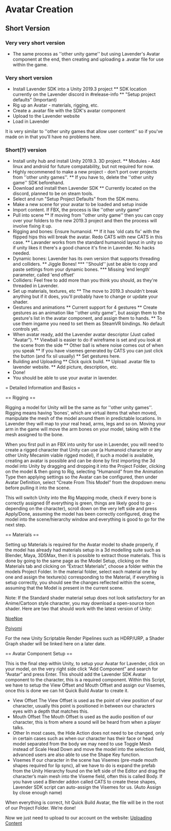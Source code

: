 # Avatar Creation

## Short Version ##

### Very very short version ###

* The same process as ''other unity game'' but using Lavender's Avatar component at the end, then creating and uploading a .avatar file for use within the game.

### Very short version ###

* Install Lavender SDK into a Unity 2019.3 project
** SDK location currently on the Lavender discord in #release-info
** "Setup project defaults" (Important)
* Rig up an Avatar - materials, rigging, etc.
* Create a .avatar file with the SDK's avatar component
* Upload to the Lavender website
* Load in Lavender

It is very similar to ''other unity games that allow user content'' so if you've made on in that you'll have no problems here.

### Short(?) version ###

* Install unity hub and install Unity 2019.3. 3D project.
** Modules - Add linux and android for future compatability, but not required for now.
* Highly recommened to make a new project - don't port over projects from ''other unity games''.
** If you have to, delete the ''other unity game'' SDK beforehand.
* Download and install then Lavender SDK
** Currently located on the discord, planned to be on steam tools.
* Select and run "Setup Project Defaults" from the SDK menu.
* Make a new scene for your avatar to be loaded and setup inside
* Import content. If FBX, the process is like ''other unity game''
* Pull into scene
** If moving from ''other unity game'' then you can copy over your folders to the new 2019.3 project and then the process will involve fixing it up.
* Rigging and bones: Ensure humanoid. 
** If it has 'old cats fix' with the flipped hips this will break the avatar. Redo CATS with new CATS in this case.
** Lavander works from the standard humanoid layout in unity so if unity likes it there's a good chance it's fine in Lavender. No hacks needed.
* Dynamic bones: Lavender has its own version that supports threading and colliders.
** Jiggle Bones!
*** ''Should'' just be able to copy and paste settings from your dynamic bones.
*** Missing 'end length' parameter, called 'end offset'
* Colliders: Feel free to add more than you think you should, as they're threaded in Lavender.
* Set up materials, textures, etc
** The move to 2019.3 shouldn't break anything but if it does, you'll probably have to change or update your shader.
* Gestures and animations
** Current support for 4 gestures
** Create gestures as an animation like ''other unity game'', but assign them to the gesture's list in the avatar component, and assign them to hands.
** To use them ingame you need to set them as SteamVR bindings. No default controls yet.
* When avatar ready, add the Lavender avatar descriptor (Just called "Avatar").
** Viewball is easier to do if wireframe is set and you look at the scene from the side
** Other ball is where noise comes out of when you speak
** If you have visemes generated by CATS you can just click the button (and fix sil usually)
** Set gestures here. 
* Building and Uploading
** Click quick build.
** Upload .avatar file to lavender website.
** Add picture, description, etc.
* Done!
* You should be able to use your avatar in lavender.

= Detailed Information and Basics =

== Rigging ==

Rigging a model for Unity will be the same as for ''other unity games''. Rigging means having 'bones', which are virtual items that when moved, manipulate the mesh of the model around them in predictable locations. In Lavender they will map to your real head, arms, legs and so on. Moving your arm in the game will move the arm bones on your model, taking with it the mesh assigned to the bone.

When you first pull in an FBX into unity for use in Lavender, you will need to create a rigged character that Unity can use (a Humanoid character or any other Unity Mecanim viable rigged model), if such a model is available, creating an avatar is possible and can be done by first importing the 3d model into Unity by dragging and dropping it into the Project Folder, clicking on the model & then going to Rig, selecting “Humanoid” from the Animation Type then applying settings so the Avatar can be configured, then under Avatar Definition, select “Create From This Model” from the dropdown menu before pulling it into the scene.

This will switch Unity into the Rig Mapping mode, check if every bone is correctly assigned (If everything is green, things are likely good to go - depending on the character), scroll down on the very left side and press Apply/Done, assuming the model has been correctly configured, drag the model into the scene/hierarchy window and everything is good to go for the next step.

== Materials ==

Setting up Materials is required for the Avatar model to shade properly, if the model has already had materials setup in a 3d modelling suite such as Blender, Maya, 3DSMax, then it is possible to extract those materials. This is done by going to the same page as the Model Setup, clicking on the Materials tab and clicking on “Extract Materials”, choose a folder within the models Project Folder. In the material folder, select each material one by one and assign the texture(s) corresponding to the Material, if everything is setup correctly, you should see the changes reflected within the scene, assuming that the Model is present in the current scene.

Note: If the Standard shader material setup does not look satisfactory for an Anime/Cartoon style character, you may download a open-source toon shader. Here are two that should work with the latest version of Unity:

[NoeNoe](https://github.com/HugoZink/NoeNoeShaderEdits)

[Poiyomi](https://github.com/poiyomi/PoiyomiToonShader)

For the new Unity Scriptable Render Pipelines such as HDRP/URP, a Shader Graph shader will be linked here on a later date.

== Avatar Component Setup ==

This is the final step within Unity, to setup your Avatar for Lavender, click on your model, on the very right side click “Add Component” and search for “Avatar” and press Enter. This should add the Lavender SDK Avatar component to the character, this is a required component. Within this Script, we have to setup the View Offset and Mouth Offset and assign our Visemes, once this is done we can hit Quick Build Avatar to create it.
* View Offset
The View Offset is used as the point of view position of our character, usually this point is positioned in between our characters eyes with a depth that matches this.
* Mouth Offset
The Mouth Offset is used as the audio position of our character, this is from where a sound will be heard from when a player talks.
* Other
In most cases, the Hide Action does not need to be changed, only in certain cases such as when our character has their face or head model separated from the body we may need to use Toggle Mesh instead of Scale Head Down and move the model into the selection field, advanced users are also able to use the Shape Key function.
* Visemes
If our character in the scene has Visemes (pre-made mouth shapes required for lip sync), all we have to do is expand the prefab from the Unity Hierarchy found on the left side of the Editor and drag the character’s main mesh into the Viseme field, often this is called Body. If you have used a Blender addon called CATS to create these shapes, Lavender SDK script can auto-assign the Visemes for us. (Auto Assign by close enough name)

When everything is correct, hit Quick Build Avatar, the file will be in the root of our Project Folder. We’re done!

Now we just need to upload to our account on the website:
[Uploading Content](./uploading-content.md)

